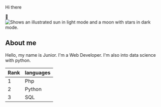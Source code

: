 Hi there

 👋
<picture>
  <source media="(prefers-color-scheme: dark)" srcset="https://user-images.githubusercontent.com/25423296/163456776-7f95b81a-f1ed-45f7-b7ab-8fa810d529fa.png">
  <source media="(prefers-color-scheme: light)" srcset="https://user-images.githubusercontent.com/25423296/163456779-a8556205-d0a5-45e2-ac17-42d089e3c3f8.png">
  <img alt="Shows an illustrated sun in light mode and a moon with stars in dark mode." src="https://user-images.githubusercontent.com/25423296/163456779-a8556205-d0a5-45e2-ac17-42d089e3c3f8.png">
</picture>
## About me

Hello, my name is Junior. I'm a Web Developer. I'm also into data science with python.

| Rank| languages  | 
|-----|------------| 
| 1   |  Php       |
| 2   |  Python    |
| 3   |  SQL       |


<!--
**Mpolo-hub/Mpolo-hub** is a ✨ _special_ ✨ repository because its `README.md` (this file) appears on your GitHub profile.

Here are some ideas to get you started: Editing Mpolo-hub/README.md at main · Mpolo-hub/Mpolo-hub

- 🔭 I’m currently working on Cru / Bongo word
- 🌱 I’m currently learning Data science with Python
- 👯 I’m looking to collaborate on web projects, artificial intelligence, USSD development
- 🤔 I’m looking for help with Python, AI, USSD
- 💬 Ask me about computer science, Christian faith
- 📫 How to reach me: mpolo.junior@zagcpc.org
- 😄 Pronouns: Junior Mpolo
- ⚡ Fun fact: I love comedy
-->
